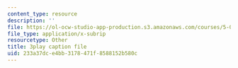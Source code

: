 ```yaml
---
content_type: resource
description: ''
file: https://ol-ocw-studio-app-production.s3.amazonaws.com/courses/5-07sc-biological-chemistry-i-fall-2013/233a37dce4bb3178471f8588152b580c_ddt1KuSdoOg.srt
file_type: application/x-subrip
resourcetype: Other
title: 3play caption file
uid: 233a37dc-e4bb-3178-471f-8588152b580c
---
```

